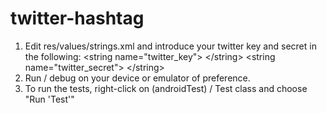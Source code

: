 # twitter-hashtag

1. Edit res/values/strings.xml and introduce your twitter key and secret in the following:
    \<string name="twitter_key"> \</string>
    \<string name="twitter_secret"> \</string>
2. Run / debug on your device or emulator of preference.
3. To run the tests, right-click on (androidTest) / Test class and choose "Run 'Test'"
